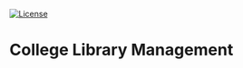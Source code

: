[![License](https://img.shields.io/badge/License-Apache_2.0-blue.svg)](https://img.shields.io/github/license/gvatsal60/clg-lib-mgmt)

# College Library Management
